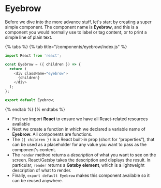 # Eyebrow

Before we dive into the more advance stuff, let's start by creating a super simple component. The component name is **Eyebrow**, and this is a component you would normally use to label or tag content, or to print a simple line of plain text.

{% tabs %}
{% tab title="/components/eyebrow/index.js" %}
```javascript
import React from 'react';

const Eyebrow = ({ children }) => {
  return (
    <div className="eyebrow">
      {children}
    </div>
  );
};

export default Eyebrow;
```
{% endtab %}
{% endtabs %}

* First we import **React** to ensure we have all React-related resources available
* Next we create a function in which we declared a variable name of **Eyebrow**.  All components are functions.
* The `({ children })` is a React built-in prop \(short for “properties”\), that can be used as a placeholder for any value you want to pass as the component's content.
* The `render` method returns a _description_ of what you want to see on the screen.  React/Gatsby takes the description and displays the result. In particular, `render` returns a **Gatsby element**, which is a lightweight description of what to render.
* Finally, `export default Eyebrow` makes this component available so it can be reused anywhere.

